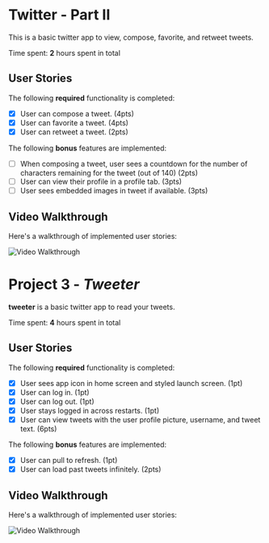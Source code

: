 # Twitter - Part II

This is a basic twitter app to view, compose, favorite, and retweet tweets.

Time spent: **2** hours spent in total

## User Stories

The following **required** functionality is completed:

- [X] User can compose a tweet. (4pts)
- [X] User can favorite a tweet. (4pts)
- [X] User can retweet a tweet. (2pts)

The following **bonus** features are implemented:

- [ ] When composing a tweet, user sees a countdown for the number of characters remaining for the tweet (out of 140) (2pts)
- [ ] User can view their profile in a profile tab. (3pts)
- [ ] User sees embedded images in tweet if available. (3pts)

## Video Walkthrough

Here's a walkthrough of implemented user stories:

<img src='https://media.giphy.com/media/l9WurDiCR0MdHAGfVA/giphy.gif' title='Video Walkthrough' width='' alt='Video Walkthrough' />

# Project 3 - *Tweeter*

**tweeter** is a basic twitter app to read your tweets.

Time spent: **4** hours spent in total

## User Stories

The following **required** functionality is completed:

- [X] User sees app icon in home screen and styled launch screen. (1pt)
- [X] User can log in. (1pt)
- [X] User can log out. (1pt)
- [X] User stays logged in across restarts. (1pt)
- [X] User can view tweets with the user profile picture, username, and tweet text. (6pts)

The following **bonus** features are implemented:

- [X] User can pull to refresh. (1pt)
- [X] User can load past tweets infinitely. (2pts)

## Video Walkthrough

Here's a walkthrough of implemented user stories:

<img src='https://media.giphy.com/media/9RXGuHfyPnTG0jwmyg/giphy.gif' title='Video Walkthrough' width='' alt='Video Walkthrough' />

